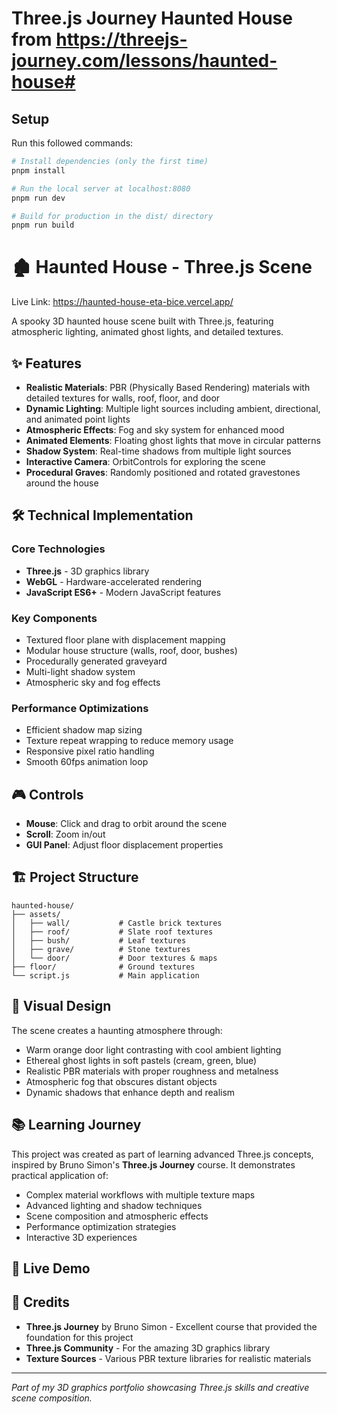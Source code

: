 # Three.js Journey Haunted House from https://threejs-journey.com/lessons/haunted-house#

## Setup
Run this followed commands:

``` bash
# Install dependencies (only the first time)
pnpm install

# Run the local server at localhost:8080
pnpm run dev

# Build for production in the dist/ directory
pnpm run build
```

# 🏚️ Haunted House - Three.js Scene

Live Link:
https://haunted-house-eta-bice.vercel.app/


A spooky 3D haunted house scene built with Three.js, featuring atmospheric lighting, animated ghost lights, and detailed textures.

## ✨ Features

- **Realistic Materials**: PBR (Physically Based Rendering) materials with detailed textures for walls, roof, floor, and door
- **Dynamic Lighting**: Multiple light sources including ambient, directional, and animated point lights
- **Atmospheric Effects**: Fog and sky system for enhanced mood
- **Animated Elements**: Floating ghost lights that move in circular patterns
- **Shadow System**: Real-time shadows from multiple light sources
- **Interactive Camera**: OrbitControls for exploring the scene
- **Procedural Graves**: Randomly positioned and rotated gravestones around the house

## 🛠️ Technical Implementation

### Core Technologies
- **Three.js** - 3D graphics library
- **WebGL** - Hardware-accelerated rendering
- **JavaScript ES6+** - Modern JavaScript features

### Key Components
- Textured floor plane with displacement mapping
- Modular house structure (walls, roof, door, bushes)
- Procedurally generated graveyard
- Multi-light shadow system
- Atmospheric sky and fog effects

### Performance Optimizations
- Efficient shadow map sizing
- Texture repeat wrapping to reduce memory usage
- Responsive pixel ratio handling
- Smooth 60fps animation loop

## 🎮 Controls

- **Mouse**: Click and drag to orbit around the scene
- **Scroll**: Zoom in/out
- **GUI Panel**: Adjust floor displacement properties

## 🏗️ Project Structure

```
haunted-house/
├── assets/
│   ├── wall/           # Castle brick textures
│   ├── roof/           # Slate roof textures  
│   ├── bush/           # Leaf textures
│   ├── grave/          # Stone textures
│   └── door/           # Door textures & maps
├── floor/              # Ground textures
└── script.js           # Main application
```

## 🎨 Visual Design

The scene creates a haunting atmosphere through:
- Warm orange door light contrasting with cool ambient lighting
- Ethereal ghost lights in soft pastels (cream, green, blue)
- Realistic PBR materials with proper roughness and metalness
- Atmospheric fog that obscures distant objects
- Dynamic shadows that enhance depth and realism

## 📚 Learning Journey

This project was created as part of learning advanced Three.js concepts, inspired by Bruno Simon's **Three.js Journey** course. It demonstrates practical application of:

- Complex material workflows with multiple texture maps
- Advanced lighting and shadow techniques  
- Scene composition and atmospheric effects
- Performance optimization strategies
- Interactive 3D experiences

## 🚀 Live Demo



## 🙏 Credits

- **Three.js Journey** by Bruno Simon - Excellent course that provided the foundation for this project
- **Three.js Community** - For the amazing 3D graphics library
- **Texture Sources** - Various PBR texture libraries for realistic materials

---

*Part of my 3D graphics portfolio showcasing Three.js skills and creative scene composition.*
